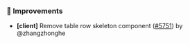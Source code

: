 ### 🚀 Improvements

- **[client]** Remove table row skeleton component ([#5751](https://github.com/nocobase/nocobase/pull/5751)) by @zhangzhonghe

